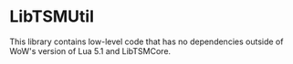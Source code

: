 # LibTSMUtil

This library contains low-level code that has no dependencies outside of WoW's version of Lua 5.1
and LibTSMCore.

